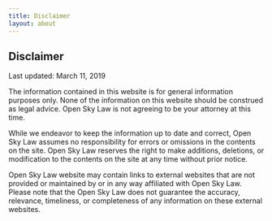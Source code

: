 ```yaml
---
title: Disclaimer
layout: about
---
```


## Disclaimer

Last updated: March 11, 2019

The information contained in this website is for general information purposes only. None of the information on this website should be construed as legal advice. Open Sky Law is not agreeing to be your attorney at this time.

While we endeavor to keep the information up to date and correct, Open Sky Law assumes no responsibility for errors or omissions in the contents on the site. Open Sky Law reserves the right to make additions, deletions, or modification to the contents on the site at any time without prior notice.

Open Sky Law website may contain links to external websites that are not provided or maintained by or in any way affiliated with Open Sky Law. Please note that the Open Sky Law does not guarantee the accuracy, relevance, timeliness, or completeness of any information on these external websites.
